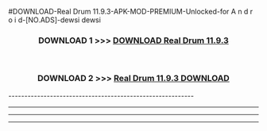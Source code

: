#DOWNLOAD-Real Drum 11.9.3-APK-MOD-PREMIUM-Unlocked-for A n d r o i d-[NO.ADS]-dewsi dewsi 



<div align="center">

<h3>DOWNLOAD 1 >>> <a href="https://getmod2.web.app/?judul=Real Drum 11.9.3">DOWNLOAD Real Drum 11.9.3</a></h3><br>

<h3>DOWNLOAD 2 >>> <a href="https://getmod2.web.app/?judul=Real Drum 11.9.3">Real Drum 11.9.3 DOWNLOAD </a></h3>

</div>
----------------------------------------------------------

----------------------------------------------------------

----------------------------------------------------------

----------------------------------------------------------



